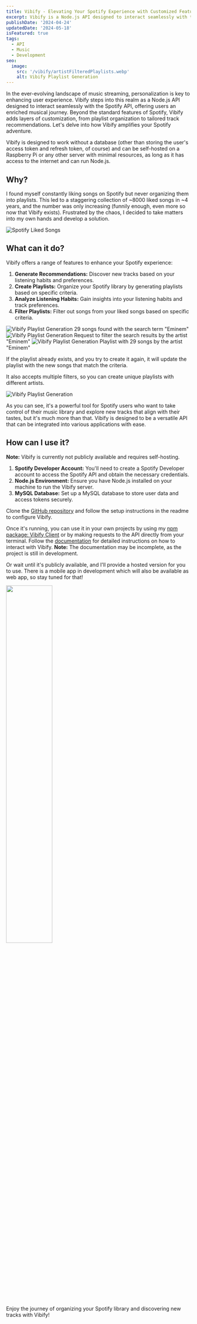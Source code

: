 ```yaml
---
title: Vibify - Elevating Your Spotify Experience with Customized Features
excerpt: Vibify is a Node.js API designed to interact seamlessly with the Spotify API, offering users an enriched musical journey. Discover how Vibify amplifies your Spotify adventure.
publishDate: '2024-04-24'
updatedDate: '2024-05-18'
isFeatured: true
tags:
  - API
  - Music
  - Development
seo:
  image:
    src: '/vibify/artistFilteredPlaylists.webp'
    alt: Vibify Playlist Generation
---
```



In the ever-evolving landscape of music streaming, personalization is key to enhancing user experience. Vibify steps into this realm as a Node.js API designed to interact seamlessly with the Spotify API, offering users an enriched musical journey. Beyond the standard features of Spotify, Vibify adds layers of customization, from playlist organization to tailored track recommendations. Let's delve into how Vibify amplifies your Spotify adventure.

Vibify is designed to work without a database (other than storing the user's access token and refresh token, of course) and can be self-hosted on a Raspberry Pi or any other server with minimal resources, as long as it has access to the internet and can run Node.js.

## Why?

I found myself constantly liking songs on Spotify but never organizing them into playlists. This led to a staggering collection of ~8000 liked songs in ~4 years, and the number was only increasing (funnily enough, even more so now that Vibify exists). Frustrated by the chaos, I decided to take matters into my own hands and develop a solution.

![Spotify Liked Songs](/vibify/likedSongs.webp)

## What can it do?

Vibify offers a range of features to enhance your Spotify experience:

1. **Generate Recommendations:** Discover new tracks based on your listening habits and preferences.
2. **Create Playlists:** Organize your Spotify library by generating playlists based on specific criteria.
3. **Analyze Listening Habits:** Gain insights into your listening habits and track preferences.
4. **Filter Playlists:** Filter out songs from your liked songs based on specific criteria.

![Vibify Playlist Generation](/vibify/search.webp)
29 songs found with the search term "Eminem"
![Vibify Playlist Generation](/vibify/commandFilterByArtist.webp)
Request to filter the search results by the artist "Eminem"
![Vibify Playlist Generation](/vibify/finishedFilteredPlaylist.webp)
Playlist with 29 songs by the artist "Eminem"

If the playlist already exists, and you try to create it again, it will update the playlist with the new songs that match the criteria.

It also accepts multiple filters, so you can create unique playlists with different artists.

![Vibify Playlist Generation](/vibify/artistFilteredPlaylists.webp)

As you can see, it's a powerful tool for Spotify users who want to take control of their music library and explore new tracks that align with their tastes, but it's much more than that. Vibify is designed to be a versatile API that can be integrated into various applications with ease.


## How can I use it?

**Note:** Vibify is currently not publicly available and requires self-hosting.

1. **Spotify Developer Account:** You'll need to create a Spotify Developer account to access the Spotify API and obtain the necessary credentials.
2. **Node.js Environment:** Ensure you have Node.js installed on your machine to run the Vibify server.
3. **MySQL Database:** Set up a MySQL database to store user data and access tokens securely.

Clone the [GitHub repository](https://github.com/justin0122/vibify) and follow the setup instructions in the readme to configure Vibify.

Once it's running, you can use it in your own projects by using my [npm package: Vibify Client](https://www.npmjs.com/package/@vibify/vibify) or by making requests to the API directly from your terminal. Follow the [documentation](https://vibify-docs.justinjongstra.nl/) for detailed instructions on how to interact with Vibify.
**Note:** The documentation may be incomplete, as the project is still in development.


Or wait until it's publicly available, and I'll provide a hosted version for you to use. There is a mobile app in development which will also be available as web app, so stay tuned for that!

<p float="left">
  <img src="/vibify/screenshot-vibify-app.webp" width="50%" />
</p>

Enjoy the journey of organizing your Spotify library and discovering new tracks with Vibify!